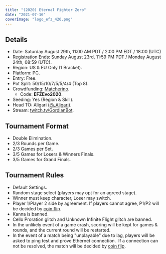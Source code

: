 ```yaml
---
title: "(2020) Eternal Fighter Zero"
date: "2021-07-16"
coverImage: "logo_efz_420.png"
---
```


## Details

- Date: Saturday August 29th, 11:00 AM PDT / 2:00 PM EDT / 18:00 (UTC)
- Registration Ends: Sunday August 23rd, 11:59 PM PDT / Monday August 24th, 08:59 (UTC).
- Region: US & EU Only (1 Bracket).
- Platform: PC.
- Entry: Free.
- Pot Split: 50/15/10/7/5/5/4/4 (Top 8).
- Crowdfunding: [Matcherino](https://matcherino.com/tournaments/30044/overview).
    - Code: **EFZEvo2020**.
- Seeding: Yes (Region & Skill).
- Head TO: Aligari ([@\_Aligari](https://twitter.com/_Aligari)).
- Stream: [](https://twitch.tv/gamegoons)[twitch.tv/GordianBot](http://twitch.tv/GordianBot).

## Tournament Format

- Double Elimination.
- 2/3 Rounds per Game.
- 2/3 Games per Set.
- 3/5 Games for Losers & Winners Finals.
- 3/5 Games for Grand Finals.

## Tournament Rules

- Default Settings.
- Random stage select (players may opt for an agreed stage).
- Winner must keep character, Loser may switch.
- Player 1/Player 2 side by agreement. If players cannot agree, P1/P2 will be decided by [coin flip](https://justflipacoin.com/).
- Kanna is banned.
- Cello Proration glitch and Unknown Infinite Flight glitch are banned.
- In the unlikely event of a game crash, scoring will be kept for games & rounds, and the current round will be restarted.
- In the event of a match being "unplayable" due to lag, players will be asked to ping test and prove Ethernet connection.  If a connection can not be resolved, the match will be decided by [coin flip](https://justflipacoin.com/).
